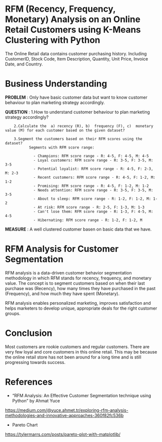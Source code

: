 # RFM (Recency, Frequency, Monetary) Analysis on an Online Retail Customers using K-Means Clustering with Python

The Online Retail data contains customer purchasing history. Including CustomerID, Stock Code, Item Description, Quantity, Unit Price, Invoice Date, and Country.


# Business Understanding
**PROBLEM** : Only have basic customer data but want to know customer behaviour to plan marketing strategy accordingly.

**QUESTION** : 
		1.How to understand customer behaviour to plan marketing strategy accordingly?
	       
		2.Calculate the  a) recency (R), b)  frequency (F), c)  monetary value (M) for each customer based on the given dataset? 
			   
		3.Segment the customers based on their RFM scores using the dataset?
			   Segments with RFM score range: 

				 - Champions: RFM score range - R: 4-5, F: 4-5, M: 4-5 
				 - Loyal customers: RFM score range - R: 3-5, F: 3-5, M: 3-5 
				 - Potential loyalist: RFM score range - R: 4-5, F: 2-3, M: 2-3 
				 - Recent customers: RFM score range - R: 4-5, F: 1-2, M: 1-2 
				 - Promising: RFM score range - R: 4-5, F: 1-2, M: 1-2 
				 - Needs attention: RFM score range - R: 3-5, F: 3-5, M: 3-5 
				 - About to sleep: RFM score range - R: 1-2, F: 1-2, M: 1-2 
				 - At risk: RFM score range - R: 2-5, F: 1-3, M: 1-3 
				 - Can't lose them: RFM score range - R: 1-3, F: 4-5, M: 4-5 
				 - Hibernating: RFM score range - R: 1-2, F: 1-2, M
 
**MEASURE** : A well clustered customer basen on basic data that we have.

# RFM Analysis for Customer Segmentation
RFM analysis is a data-driven customer behavior segmentation methodology in which RFM stands for recency, frequency, and monetary value. The concept is to segment customers based on when their last purchase was (Recency), how many times they have purchased in the past (Frequency), and how much they have spent (Monetary).

RFM analysis enables personalized marketing, improves satisfaction and helps marketers to develop unique, appropriate deals for the right customer groups.

# Conclusion
Most customers are rookie customers and regular customers. There are very few loyal and core customers in this online retail. This may be because the online retail store has not been around for a long time and is still progressing towards success.

# References
* “RFM Analysis: An Effective Customer Segmentation technique using Python” by Ahmat Yuce

https://medium.com/@yuce.ahmet.tr/exploring-rfm-analysis-methodologies-and-innovative-approaches-360f82fc536b

* Pareto Chart

https://tylermarrs.com/posts/pareto-plot-with-matplotlib/

